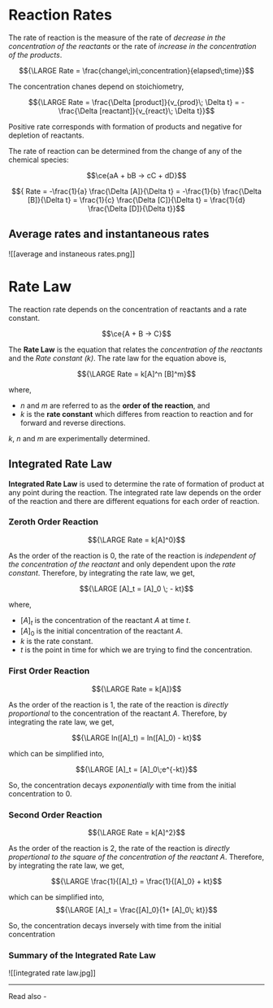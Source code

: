 # Reaction Rates

The rate of reaction is the measure of the rate of *decrease in the concentration of the reactants* or the rate of *increase in the concentration of the products*.

$${\LARGE Rate = \frac{change\;in\;concentration}{elapsed\;time}}$$

The concentration chanes depend on stoichiometry,

$${\LARGE Rate = \frac{\Delta [product]}{v_{prod}\; \Delta t} = - \frac{\Delta [reactant]}{v_{react}\; \Delta t}}$$


Positive rate corresponds with formation of products and negative for depletion of reactants.

The rate of reaction can be determined from the change of any of the chemical species:

$$\ce{aA + bB -> cC + dD}$$

$${ Rate = -\frac{1}{a} \frac{\Delta [A]}{\Delta t} = -\frac{1}{b} \frac{\Delta [B]}{\Delta t} = \frac{1}{c} \frac{\Delta [C]}{\Delta t} = \frac{1}{d} \frac{\Delta [D]}{\Delta t}}$$

## Average rates and instantaneous rates

![[average and instaneous rates.png]]




# Rate Law

The reaction rate depends on the concentration of reactants and a rate constant.

$$\ce{A + B -> C}$$

The **Rate Law** is the equation that relates the *concentration of the reactants* and the *Rate constant (k)*. The rate law for the equation above is,

$${\LARGE Rate = k[A]^n [B]^m}$$

where, 
- *n* and *m* are referred to as the **order of the reaction**, and
- *k* is the **rate constant** which differes from reaction to reaction and for forward and reverse directions.

*k*, *n* and *m* are experimentally determined.


## Integrated Rate Law

**Integrated Rate Law** is used to determine the rate of formation of product at any point during the reaction. The integrated rate law depends on the order of the reaction and there are different equations for each order of reaction.

### Zeroth Order Reaction

$${\LARGE Rate = k[A]^0}$$

As the order of the reaction is 0,  the rate of the reaction is *independent of the  concentration of the reactant* and only dependent upon the *rate constant*. Therefore, by integrating the rate law, we get,

$${\LARGE [A]_t = [A]_0 \; - kt}$$

where,
- ${[A]_t}$ is the concentration of the reactant *A* at time *t*.
- ${[A]_0}$ is the initial concentration of the reactant *A*.
- *k* is the rate constant.
- *t* is the point in time for which we are trying to find the concentration.



### First Order Reaction

$${\LARGE Rate = k[A]}$$

As the order of the reaction is 1, the rate of the reaction is *directly proportional* to the concentration of the reactant *A*. Therefore, by integrating the rate law, we get,

$${\LARGE ln([A]_t) = ln([A]_0) - kt}$$

which can be simplified into,

$${\LARGE [A]_t = [A]_0\;e^{-kt}}$$

So, the concentration decays *exponentially* with time from the initial concentration to 0.


### Second Order Reaction

$${\LARGE Rate = k[A]^2}$$

As the order of the reaction is 2, the rate of the reaction is *directly propertional to the square of the concentration of the reactant A*. Therefore, by integrating the rate law, we get,

$${\LARGE \frac{1}{[A]_t} = \frac{1}{[A]_0} + kt}$$

which can be simplified into,
$${\LARGE [A]_t = \frac{[A]_0}{1+ [A]_0\; kt}}$$


So, the concentration decays inversely with time from the initial concentration 

### Summary of the Integrated Rate Law

![[integrated rate law.jpg]]




---
Read also - 